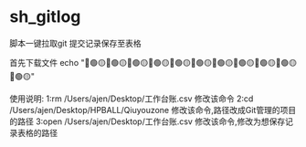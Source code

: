 # sh_gitlog
脚本一键拉取git 提交记录保存至表格

首先下载文件
echo "🔴🟢🟡🔴🟢🟡🔴🟢🟡🔴🟢🟡🔴🟢🟡🔴🟢🟡🔴🟢🟡🔴🟢🟡🔴🟢🟡🔴🟢🟡🔴🟢🟡"


使用说明:
1:rm /Users/ajen/Desktop/工作台账.csv  修改该命令
2:cd /Users/ajen/Desktop/HPBALL/Qiuyouzone  修改该命令,路径改成Git管理的项目的路径
3:open /Users/ajen/Desktop/工作台账.csv 修改该命令,修改为想保存记录表格的路径
